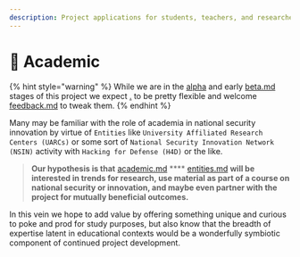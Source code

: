 ```yaml
---
description: Project applications for students, teachers, and researchers.
---
```


# 🏫 Academic

{% hint style="warning" %}
While we are in the [alpha](../../release-notes/alpha/ "mention") and early [beta.md](../../release-notes/beta.md "mention") stages of this project we expect [.](./ "mention") to be pretty flexible and welcome [feedback.md](../feedback.md "mention") to tweak them.
{% endhint %}

Many may be familiar with the role of academia in national security innovation by virtue of `Entities` like `University Affiliated Research Centers (UARCs)` or some sort of `National Security Innovation Network (NSIN)` activity with `Hacking for Defense (H4D)` or the like.

> **Our hypothesis is that** [academic.md](academic.md "mention") **** [entities.md](../elements/data/entities.md "mention") **will be interested in trends for research, use material as part of a course on national security or innovation, and maybe even partner with the project for mutually beneficial outcomes.**

In this vein we hope to add value by offering something unique and curious to poke and prod for study purposes, but also know that the breadth of expertise latent in educational contexts would be a wonderfully symbiotic component of continued project development.
